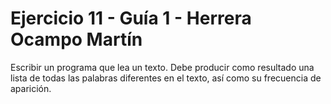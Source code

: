 # Ejercicio 11 - Guía 1 - Herrera Ocampo Martín
Escribir un programa que lea un texto. Debe producir como resultado una lista de todas las
palabras diferentes en el texto, así como su frecuencia de aparición.